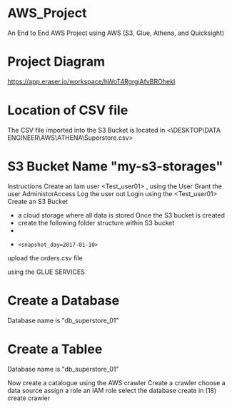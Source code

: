 # AWS_Project
An End to End AWS Project using AWS (S3, Glue, Athena, and Quicksight)

# Project Diagram
https://app.eraser.io/workspace/hWoT4RgrgiAfvBROhekI


# Location of CSV file 
The CSV file imported into the S3 Bucket is located in <\DESKTOP\DATA ENGINEER\AWS\ATHENA\Superstore.csv>

# S3 Bucket Name "my-s3-storages"

Instructions
Create an Iam user <Test_user01> , using the <Root> User
Grant the user AdministorAccess
Log the <Root> user out
Login using the <Test_user01>
Create an S3 Bucket 
  - a cloud storage where all data is stored
Once the S3 bucket is created
  - create the following folder structure within S3 bucket
  -   <orders>
  -     <snapshot_day=2017-01-10>      
upload the orders.csv file

using the GLUE SERVICES

# Create a Database 
Database name is  "db_superstore_01"

# Create a Tablee
Database name is  "db_superstore_01"


Now create a catalogue using the AWS crawler
Create a crawler
choose a data source 
assign a role an IAM role 
select the database create in (18)
create crawler
